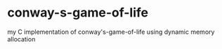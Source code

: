 # conway-s-game-of-life
my C implementation of conway's-game-of-life using dynamic memory allocation
